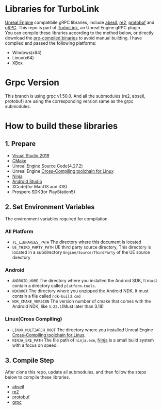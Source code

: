 Libraries for TurboLink
=====
[Unreal Engine](https://www.unrealengine.com/) compatibile gRPC libraries, include [abesil](https://github.com/abseil/abseil-cpp), [re2](https://github.com/google/re2), [protobuf](https://github.com/protocolbuffers/protobuf/tree) and [gRPC](https://github.com/grpc). This repo is part of [TurboLink](https://github.com/thejinchao/turbolink), an Unreal Engine gRPC plugin.  
You can compile these libraries according to the method below, or directly download the [pre-compiled binaries](https://github.com/thejinchao/turbolink-libraries/releases) to avoid manual building. I have compiled and passed the following platforms:
* Windows(x64)
* Linux(x64)
* XBox

# Grpc Version
This branch is using grpc v1.50.0. And all the submodules (re2, abseil, protobuf) are using the corresponding version same as the grpc submodules.

# How to build these libraries

## 1. Prepare
* [Visual Studio 2019](https://visualstudio.microsoft.com/)
* [CMake](https://cmake.org/)
* [Unreal Engine Source Code](https://github.com/epicgames/unrealengine)(4.27.2)
* Unreal Engine [Cross-Compiling toolchain for Linux](https://docs.unrealengine.com/4.27/en-US/SharingAndReleasing/Linux/GettingStarted/)
* [Ninja](https://ninja-build.org/)
* [Android Studio](https://developer.android.com/studio/)
* XCode(for MacOS and iOS)
* Prospero SDK(for PlayStation5)

## 2. Set Environment Variables
The environment variables required for compilation

### All Platform
* `TL_LIBRARIES_PATH` The directory where this document is located
* `UE_THIRD_PARTY_PATH` UE third party source directory, This directory is located in a subdirectory `Engine/Source/ThirdParty` of the UE source directory

### Android
* `ANDROID_HOME` The directory where you installed the Android SDK, It must contain a directory called `platform-tools`.
* `NDKROOT` The directory where you unzipped the Android NDK, It must contain a file called `ndk-build.cmd`
* `NDK_CMAKE_VERSION` The version number of cmake that comes with the Android NDK, like `3.22.1`(Must later than 3.18)

### Linux(Cross Compiling)
* `LINUX_MULTIARCH_ROOT` The directory where you installed Unreal Engine [Cross-Compiling toolchain for Linux](https://docs.unrealengine.com/4.27/en-US/SharingAndReleasing/Linux/GettingStarted/).
* `NINJA_EXE_PATH` The file path of `ninja.exe`, [Ninja](https://ninja-build.org/) is a small build system with a focus on speed.

## 3. Compile Step
After clone this repo, update all submodules, and then follow the steps below to compile these libraries.
* [abseil](/Source/abseil)
* [re2](/Source/re2)
* [protobuf](/Source/protobuf)
* [grpc](/Source/grpc)
